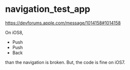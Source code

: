 navigation_test_app
===================

https://devforums.apple.com/message/1014158#1014158

On iOS8, 

 * Push
 * Push
 * Back

than the navigation is broken.
But, the code is fine on iOS7.
